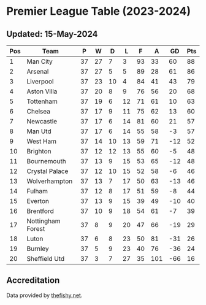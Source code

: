# Premier League Table (2023-2024)
## Updated: 15-May-2024

| Pos | Team | P | W | D | L | F | A | GD | Pts |
| --- | --- | --- | --- | --- | --- | --- | --- | --- | --- |
| 1 | Man City | 37 | 27 | 7 | 3 | 93 | 33 | 60 | 88 |
| 2 | Arsenal | 37 | 27 | 5 | 5 | 89 | 28 | 61 | 86 |
| 3 | Liverpool | 37 | 23 | 10 | 4 | 84 | 41 | 43 | 79 |
| 4 | Aston Villa | 37 | 20 | 8 | 9 | 76 | 56 | 20 | 68 |
| 5 | Tottenham | 37 | 19 | 6 | 12 | 71 | 61 | 10 | 63 |
| 6 | Chelsea | 37 | 17 | 9 | 11 | 75 | 62 | 13 | 60 |
| 7 | Newcastle | 37 | 17 | 6 | 14 | 81 | 60 | 21 | 57 |
| 8 | Man Utd | 37 | 17 | 6 | 14 | 55 | 58 | -3 | 57 |
| 9 | West Ham | 37 | 14 | 10 | 13 | 59 | 71 | -12 | 52 |
| 10 | Brighton | 37 | 12 | 12 | 13 | 55 | 60 | -5 | 48 |
| 11 | Bournemouth | 37 | 13 | 9 | 15 | 53 | 65 | -12 | 48 |
| 12 | Crystal Palace | 37 | 12 | 10 | 15 | 52 | 58 | -6 | 46 |
| 13 | Wolverhampton | 37 | 13 | 7 | 17 | 50 | 63 | -13 | 46 |
| 14 | Fulham | 37 | 12 | 8 | 17 | 51 | 59 | -8 | 44 |
| 15 | Everton | 37 | 13 | 9 | 15 | 39 | 49 | -10 | 40 |
| 16 | Brentford | 37 | 10 | 9 | 18 | 54 | 61 | -7 | 39 |
| 17 | Nottingham Forest | 37 | 8 | 9 | 20 | 47 | 66 | -19 | 29 |
| 18 | Luton | 37 | 6 | 8 | 23 | 50 | 81 | -31 | 26 |
| 19 | Burnley | 37 | 5 | 9 | 23 | 40 | 76 | -36 | 24 |
| 20 | Sheffield Utd | 37 | 3 | 7 | 27 | 35 | 101 | -66 | 16 |

## Accreditation 

Data provided by [thefishy.net](https://www.thefishy.net/).